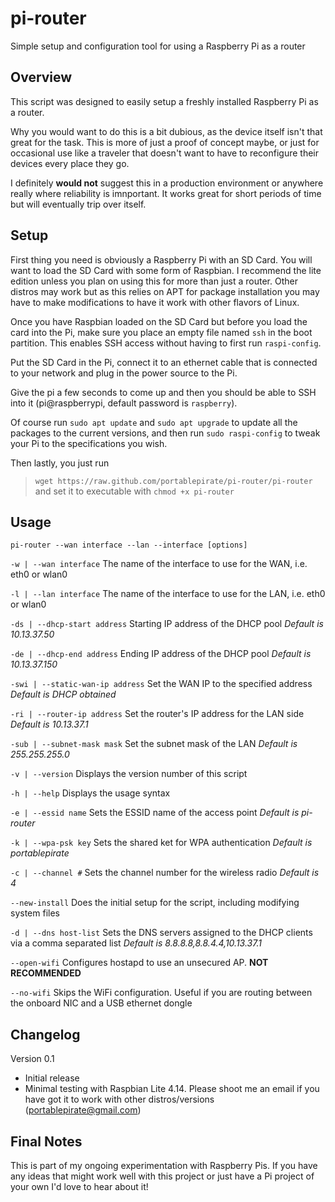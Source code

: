 # pi-router
Simple setup and configuration tool for using a Raspberry Pi as a router

## Overview
This script was designed to easily setup a freshly installed Raspberry Pi
as a router.

Why you would want to do this is a bit dubious, as the device itself isn't
that great for the task.  This is more of just a proof of concept maybe,
or just for occasional use like a traveler that doesn't want to have to
reconfigure their devices every place they go.

I definitely **would not** suggest this in a production environment or
anywhere really where reliability is imnportant.  It works great for short
periods of time but will eventually trip over itself.

## Setup
First thing you need is obviously a Raspberry Pi with an SD Card.  You will
want to load the SD Card with some form of Raspbian.  I recommend the lite
edition unless you plan on using this for more than just a router.  Other
distros may work but as this relies on APT for package installation you may
have to make modifications to have it work with other flavors of Linux.

Once you have Raspbian loaded on the SD Card but before you load the card
into the Pi, make sure you place an empty file named `ssh` in the boot
partition.  This enables SSH access without having to first run `raspi-config`.

Put the SD Card in the Pi, connect it to an ethernet cable that is connected
to your network and plug in the power source to the Pi.

Give the pi a few seconds to come up and then you should be able to SSH into
it (pi@raspberrypi, default password is `raspberry`).

Of course run `sudo apt update` and `sudo apt upgrade` to update all the packages
to the current versions, and then run `sudo raspi-config` to tweak your Pi
to the specifications you wish.

Then lastly, you just run
> `wget https://raw.github.com/portablepirate/pi-router/pi-router`
and set it to executable with `chmod +x pi-router`

## Usage
`pi-router --wan interface --lan --interface [options]`

`-w | --wan interface` The name of the interface to use for the WAN, i.e. eth0
	or wlan0

`-l | --lan interface` The name of the interface to use for the LAN, i.e. eth0
	or wlan0

`-ds | --dhcp-start address` Starting IP address of the DHCP pool
	_Default is 10.13.37.50_

`-de | --dhcp-end address` Ending IP address of the DHCP pool
	_Default is 10.13.37.150_

`-swi | --static-wan-ip address` Set the WAN IP to the specified address
	_Default is DHCP obtained_

`-ri | --router-ip address` Set the router's IP address for the LAN side
	_Default is 10.13.37.1_

`-sub | --subnet-mask mask` Set the subnet mask of the LAN
	_Default is 255.255.255.0_

`-v | --version` Displays the version number of this script

`-h | --help` Displays the usage syntax

`-e | --essid name` Sets the ESSID name of the access point
	_Default is pi-router_

`-k | --wpa-psk key` Sets the shared ket for WPA authentication
	_Default is portablepirate_

`-c | --channel #` Sets the channel number for the wireless radio
	_Default is 4_

`--new-install` Does the initial setup for the script, including modifying
	system files

`-d | --dns host-list` Sets the DNS servers assigned to the DHCP clients via
	a comma separated list
	_Default is 8.8.8.8,8.8.4.4,10.13.37.1_

`--open-wifi` Configures hostapd to use an unsecured AP. **NOT RECOMMENDED**

`--no-wifi` Skips the WiFi configuration. Useful if you are routing between
	the onboard NIC and a USB ethernet dongle

## Changelog

Version 0.1
- Initial release
- Minimal testing with Raspbian Lite 4.14.  Please shoot me an email if you have got it to work with other distros/versions (portablepirate@gmail.com)

## Final Notes

This is part of my ongoing experimentation with Raspberry Pis.  If you have
any ideas that might work well with this project or just have a Pi project of
your own I'd love to hear about it!
